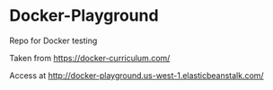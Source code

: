 # Docker-Playground
Repo for Docker testing 

Taken from https://docker-curriculum.com/

Access at http://docker-playground.us-west-1.elasticbeanstalk.com/
